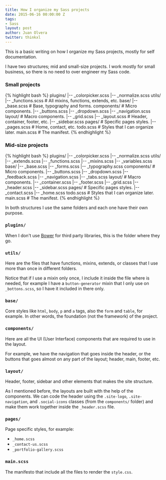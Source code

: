 ```yaml
---
title: How I organize my Sass projects
date: 2015-06-16 00:00:00 Z
tags:
- Sass
layout: post
author: Juan Olvera
twitter: thinkxl
---
```


This is a basic writing on how I organize my Sass projects, mostly for self documentation.

I have two structures; mid and small-size projects. I work mostly for small business, so there is no need to over engineer my Sass code. 

### Small projects

{% highlight bash %}
plugins/
  |-- _colorpicker.scss
  |-- _normalize.scss
utils/
  |-- _functions.scss # All mixins, functions, extends, etc.
base/
  |-- _base.scss # Base, typography and forms.
components/ # Micro components.
  |-- _buttons.scss
  |-- _dropdown.scss
  |-- _navigation.scss
layout/ # Macro components.
  |-- _grid.scss
  |-- _layout.scss # Header, container, footer, etc.
  |-- _sidebar.scss
pages/ # Specific pages styles.
  |-- _pages.scss # Home, contact, etc.
todo.scss # Styles that I can organize later.
main.scss # The manifest.
{% endhighlight %}
 
### Mid-size projects

{% highlight bash %}
plugins/ 
  |-- _colorpicker.scss
  |-- _normalize.scss
utils/
  |-- _extends.scss
  |-- _functions.scss
  |-- _mixins.scss
  |-- _variables.scss
base/
  |-- _base.scss
  |-- _forms.scss
  |-- _typography.scss
components/ # Micro components.
  |-- _buttons.scss
  |-- _dropdown.scss
  |-- _feedback.scss
  |-- _navigation.scss
  |-- _tabs.scss
layout/ # Macro components.
  |-- _container.scss
  |-- _footer.scss
  |-- _grid.scss
  |-- _header.scss
  |-- _sidebar.scss
pages/ # Specific pages styles.
  |-- _contact.scss
  |-- _home.scss
todo.scss # Styles that I can organize later.
main.scss # The manifest.
{% endhighlight %}

In both structures I use the same folders and each one have their own purpose.

### `plugins/`

When I don't use [Bower](http://bower.co) for third party libraries, this is the folder where they go.

### `utils/`

Here are the files that have functions, mixins, extends, or classes that I use more than once in different folders.

Notice that if I use a mixin only once, I include it inside the file where is needed, for example I have a `button-generator` mixin that I only use on `_bottons.scss`, so I have it included in there only.

### `base/`

Core styles like `html`, `body`, `p` and `a` tags, also the `form` and `table`, for example. In other words, the foundation (not the framework) of the project.

### `components/`

Here are all the <abbr>UI</abbr> (User Interface) components that are required to use in the layout.

For example, we have the navigation that goes inside the header, or the buttons that goes almost on any part of the layout; header, main, footer, etc.

### `layout/`

Header, footer, sidebar and other elements that makes the site structure. 

As I mentioned before, the layouts are built with the help of the components. We can code the header using the `.site-logo`, `.site-navigation`, and `.social-icons` classes (from the `components/` folder) and make them work together inside the `_header.scss` file. 


### `pages/`

Page specific styles, for example: 

- `_home.scss` 
- `_contact-us.scss`
- `_portfolio-gallery.scss`

### `main.scss`

The manifesto that include all the files to render the `style.css`.
